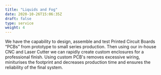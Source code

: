 ```yaml
---
title: "Liquids and Fog"
date: 2020-10-26T15:06:35Z
draft: false
type: service
weight: 4
---
```


We have the capability to design, assemble and test Printed Circuit Boards “PCBs” from prototype to small series production. Then using our in-house CNC and Laser Cutter we can rapidly create custom enclosures for a professional finish.
Using custom PCB's removes excessive wiring, miniturises the footprint and decreases production time and ensures the reliability of the final system.

